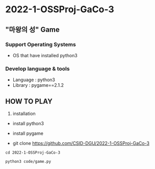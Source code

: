# 2022-1-OSSProj-GaCo-3

## "마왕의 성" Game

### Support Operating Systems
* OS that have installed python3

### Develop language & tools
* Language : python3
* Library : pygame==2.1.2

## HOW TO PLAY
1. installation

* install python3

* install pygame

* git clone https://github.com/CSID-DGU/2022-1-OSSProj-GaCo-3



`cd 2022-1-OSSProj-GaCo-3`

`python3 code/game.py`
